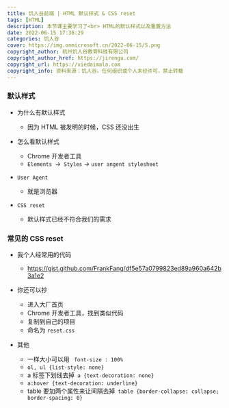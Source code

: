 ```yaml
---
title: 饥人谷前端 | HTML 默认样式 & CSS reset
tags: [HTML]
description: 本节课主要学习了<br> HTML的默认样式以及重置方法
date: 2022-06-15 17:36:29
categories: 饥人谷
cover: https://img.onmicrosoft.cn/2022-06-15/5.png
copyright_author: 杭州饥人谷教育科技有限公司
copyright_author_href: https://jirengu.com/
copyright_url: https://xiedaimala.com
copyright_info: 资料来源：饥人谷。任何组织或个人未经许可，禁止转载
---
```


### 默认样式

- 为什么有默认样式
  - 因为 HTML 被发明的时候，CSS 还没出生
- 怎么看默认样式
  - Chrome 开发者工具
  - `Elements `->` Styles` -> `user angent stylesheet`

- `User Agent`
  - 就是浏览器
- `CSS reset`
  - 默认样式已经不符合我们的需求

### 常见的 CSS reset

- 我个人经常用的代码
  - https://gist.github.com/FrankFang/df5e57a0799823ed89a960a642b3a1e2

- 你还可以抄
  - 进入大厂首页
  - Chrome 开发者工具，找到类似代码
  - 复制到自己的项目
  - 命名为 `reset.css`
- 其他
  - 一样大小可以用 ` font-size : 100%`
  - `ol, ul {list-style: none}`
  - a 标签下划线去掉` a {text-decoration: none}`
  - `a:hover {text-decoration: underline}`
  - table 要加两个属性来让间隔去掉` table {border-collapse: collapse; border-spacing: 0}`